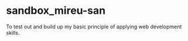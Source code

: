 # sandbox_mireu-san
To test out and build up my basic principle of applying web development skills.
